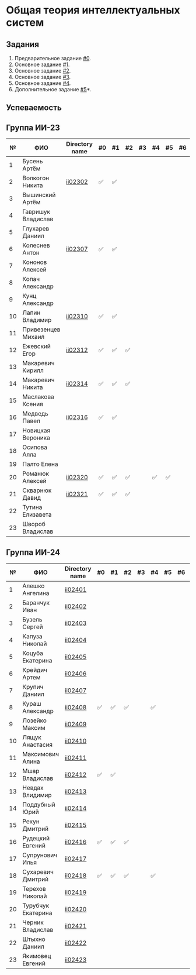 # Общая теория интеллектуальных систем

## Задания

1. Предварительное задание [#0](./tasks/task_00/readme.md).
2. Основное задание [#1](./tasks/task_01/readme.md).
3. Основное задание [#2](./tasks/task_02/readme.md).
4. Основное задание [#3](./tasks/task_03/readme.md).
5. Основное задание [#4](./tasks/task_04/readme.md).
6. Дополнительное задание [#5](./tasks/task_05/readme.md)*.

## Успеваемость

## Группа ИИ-23
| №  | ФИО                          | Directory name                    | #0 | #1  | #2 | #3 | #4 | #5 | #6 | #7 | Рейтинг |
|----|------------------------------|-----------------------------------|----|-----|----|----|----|----|----|----|---------|
| 1  | Бусень Артём                 |                                   |    |     |    |    |    |    |    |    |        6|
| 2  | Волкогон Никита              |[ii02302](trunk/ii02302)           |✅ |  ✅ |    |    |    |    |    |    |        8|
| 3  | Вышинский Артём              |                                   |    |     |    |    |    |    |    |    |        6|
| 4  | Гавришук Владислав           |                                   |    |     |    |    |    |    |    |    |        6|
| 5  | Глухарев Даниил              |                                   |    |     |    |    |    |    |    |    |        6|
| 6  | Колеснев Антон               |[ii02307](trunk/ii02307)           |✅ | ✅  |    |    |    |    |    |    |        8|
| 7  | Кононов Алексей              |                                   |    |     |    |    |    |    |    |    |        6|
| 8  | Копач Александр              |                                   |    |     |    |    |    |    |    |    |        6|
| 9  | Кунц Александр               |                                   |    |     |    |    |    |    |    |    |        6|
| 10 | Лапин Владимир               |[ii02310](trunk/ii02310)           |✅ |  ✅ |    |    |    |    |    |    |        8|
| 11 | Привезенцев Михаил           |                                   |    |     |    |    |    |    |    |    |        6|
| 12 | Ежевский Егор                |[ii02312](trunk/ii02312)           |✅ | ✅  |✅ |    |    |    |    |    |        8|
| 13 | Макаревич Кирилл             |                                   |    |     |    |    |    |    |    |    |        6|
| 14 | Макаревич Никита             |[ii02314](trunk/ii02314)           | ✅ | ✅ | ✅ |    |    |    |    |    |        8|
| 15 | Маслакова Ксения             |                                   |    |     |    |    |    |    |    |    |        6|
| 16 | Медведь Павел                |[ii02316](trunk/ii02316)           | ✅ |  ✅|    |    |    |    |    |    |        8|
| 17 | Новицкая Вероника            |                                   |    |     |    |    |    |    |    |    |        6|
| 18 | Осипова Алла                 |                                   |    |     |    |    |    |    |    |    |        6|
| 19 | Палто Елена                  |                                   |    |     |    |    |    |    |    |    |        6|
| 20 | Романюк Алексей              |[ii02320](trunk/ii02320)           | ✅ | ✅ | ✅ |    | ✅ | ✅ |    |    |        9|
| 21 | Скварнюк Давид               |[ii02321](trunk/ii02321)           | ✅ | ✅ | ✅ |    |    |    |    |    |        8|
| 22 | Тутина Елизавета             |                                   |    |     |    |    |    |    |    |    |        6|
| 23 | Швороб Владислав             |                                   |    |     |    |    |    |    |    |    |        6|

## Группа ИИ-24

| №  | ФИО                         | Directory name               | #0 | #1 | #2 | #3 | #4 | #5 | #6 | #7 | Рейтинг |
|----|-----------------------------|------------------------------|----|----|----|----|----|----|----|----|---------|
| 1  | Алешко Ангелина             | [ii02401](trunk/ii02401)     |    |    |    |    |    |    |    |    |        6|
| 2  | Баранчук Иван               | [ii02402](trunk/ii02402)     |    |    |    |    |    |    |    |    |        6|
| 3  | Бузель Сергей               | [ii02403](trunk/ii02403)     |    |    |    |    |    |    |    |    |        6|
| 4  | Капуза Николай              | [ii02404](trunk/ii02404)     |    |    |    |    |    |    |    |    |        6|
| 5  | Коцуба Екатерина            | [ii02405](trunk/ii02405)     |    |    |    |    |    |    |    |    |        6|
| 6  | Крейдич Артем               | [ii02406](trunk/ii02406)     |    |    |    |    |    |    |    |    |        6|
| 7  | Крупич Даниил               | [ii02407](trunk/ii02407)     |    |    |    |    |    |    |    |    |        6|
| 8  | Кураш Александр             | [ii02408](trunk/ii02408)     |✅  |✅ |✅  |    |✅ |    |    |    |        9|
| 9  | Лозейко Максим              | [ii02409](trunk/ii02409)     |    |    |    |    |    |    |    |    |        6|
| 10 | Лящук Анастасия             | [ii02410](trunk/ii02410)     |    |    |    |    |    |    |    |    |        6|
| 11 | Максимович Алина            | [ii02411](trunk/ii02411)     |    |    |    |    |    |    |    |    |        6|
| 12 | Мшар Владислав              | [ii02412](trunk/ii02412)     |   ✅ | ✅   |    |    |    |    |    |    |        6|
| 13 | Невдах Влидимир             | [ii02413](trunk/ii02413)     |    |    |    |    |    |    |    |    |        6|
| 14 | Поддубный Юрий              | [ii02414](trunk/ii02414)     |    |    |    |    |    |    |    |    |        6|
| 15 | Рекун Дмитрий               | [ii02415](trunk/ii02415)     |    |    |    |    |    |    |    |    |        6|
| 16 | Рудецкий Евгений            | [ii02416](trunk/ii02416)     | ✅ | ✅ | ✅ |    |    |    |    |    |        7|
| 17 | Супрунович Илья             | [ii02417](trunk/ii02417)     |    |    |    |    |    |    |    |    |        6|
| 18 | Сухаревич Дмитрий          | [ii02418](trunk/ii02418)     | ✅ | ✅ | ✅ |    | ✅ |    |    |    |        8|
| 19 | Терехов Николай             | [ii02419](trunk/ii02419)     |    |    |    |    |    |    |    |    |        6|
| 20 | Турубчук Екатерина          | [ii02420](trunk/ii02420)     |    |    |    |    |    |    |    |    |        6|
| 21 | Черник Владислав            | [ii02421](trunk/ii02421)     |    |    |    |    |    |    |    |    |        6|
| 22 | Штыхно Даниил               | [ii02422](trunk/ii02422)     |    |    |    |    |    |    |    |    |        6|
| 23 | Якимовец Евгений            | [ii02423](trunk/ii02423)     |    |    |    |    |    |    |    |    |        6|
